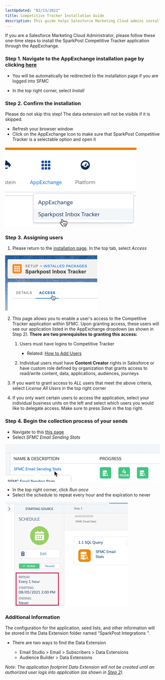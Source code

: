 ```yaml
---
lastUpdated: "02/23/2023"
title: Competitive Tracker Installation Guide
description: This guide helps Salesforce Marketing Cloud admins install SparkPost Competitive Tracker application through the AppExchange
---
```


If you are a Salesforce Marketing Cloud Administrator, please follow these one-time steps to install the SparkPost Competitive Tracker application through the AppExchange.

### Step 1. Navigate to the AppExchange installation page by clicking [here](https://mc.exacttarget.com/cloud/#app/Administration/InstalledPackages/8283ba88-2804-4250-bf1d-e1e2b643747a/install)

* You will be automatically be redirected to the installation page if you are logged into SFMC

* In the top right corner, select *Install*

### Step 2. Confirm the installation

 Please do not skip this step! The data extension will not be visible if it is skipped.

* Refresh your browser window
* Click on the AppExchange icon to make sure that SparkPost Competitive Tracker is a selectable option and open it

![](media/competitive_tracker_installation_guide/image_0.png)

### Step 3. Assigning users

1. Please return to the [installation page](https://mc.exacttarget.com/cloud/#app/Administration/InstalledPackages/8283ba88-2804-4250-bf1d-e1e2b643747a/install). In the top tab, select *Access* 

![](media/competitive_tracker_installation_guide/image_1.png)

2.   This page allows you to enable a user's access to the Competitive Tracker application within SFMC. Upon granting access, these users will see our application listed in the AppExchange dropdown (as shown in Step 2). **There are two prerequisites to granting this access:**  

     1.  Users must have logins to Competitive Tracker

         +  Related: [How to Add Users](/analyst/general/how-to-manage-your-user-list/)

     2.  Individual users must have **Content Creator** rights in Salesforce or have custom role defined by organization that grants access to read/write content, data, applications, audiences, journeys

3.   If you want to grant access to _ALL_ users that meet the above criteria, select _License All Users_ in the top right corner  

4.   If you only want certain users to access the application, select your individual business units on the left and select which users you would like to delegate access. Make sure to press _Save_ in the top right.

### Step 4. Begin the collection process of your sends

* Navigate to this [this page](https://mc.s11.exacttarget.com/cloud/#app/Automation%20Studio/AutomationStudioFuel3/)
* Select *SFMC Email Sending Stats* 

![](media/competitive_tracker_installation_guide/image_2.png)
* In the top right corner, click *Run once*
* Select the schedule to repeat every hour and the expiration to never

![](media/competitive_tracker_installation_guide/image_3.png)

### Additional Information

 The configuration for the application, seed lists, and other information will be stored in the Data Extension folder named “SparkPost Integrations <MID Number>”.

* There are two ways to find the Data Extension

	+ Email Studio > Email > Subscribers > Data Extensions
	+ Audience Builder > Data Extensions

*Note: The application footprint Data Extension will not be created until an authorized user logs into application (as shown in [Step 2](/analyst/sfmc/competitive-tracker-installation-guide#step-2-confirm-the-installation)).*
